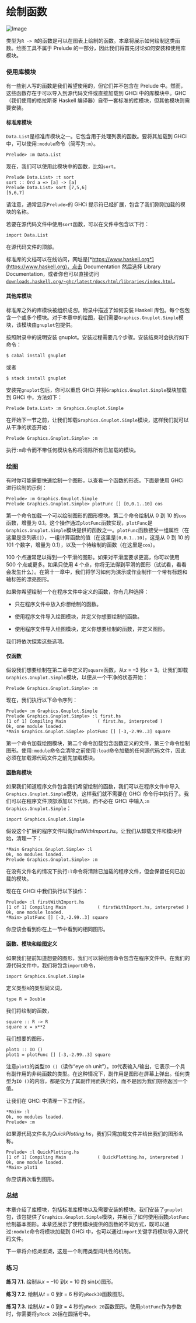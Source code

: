 # 绘制函数

![Image](img/common.jpg)

类型为`R -> R`的函数是可以在图表上绘制的函数。本章将展示如何绘制这类函数。绘图工具不属于 Prelude 的一部分，因此我们将首先讨论如何安装和使用库模块。

### 使用库模块

有一些别人写的函数是我们希望使用的，但它们并不包含在 Prelude 中。然而，这些函数存在于可以导入到源代码文件或直接加载到 GHCi 中的库模块中。GHC（我们使用的格拉斯哥 Haskell 编译器）自带一套标准的库模块，但其他模块则需要安装。

#### 标准库模块

`Data.List`是标准库模块之一。它包含用于处理列表的函数。要将其加载到 GHCi 中，可以使用`:module`命令（简写为`:m`）。

```
Prelude> :m Data.List
```

现在，我们可以使用此模块中的函数，比如`sort`。

```
Prelude Data.List> :t sort
sort :: Ord a => [a] -> [a]
Prelude Data.List> sort [7,5,6]
[5,6,7]
```

请注意，通常显示`Prelude>`的 GHCi 提示符已经扩展，包含了我们刚刚加载的模块的名称。

若要在源代码文件中使用`sort`函数，可以在文件中包含以下行：

```
import Data.List
```

在源代码文件的顶部。

标准库的文档可以在线访问，网址是[*https://www.haskell.org*](https://www.haskell.org)，点击 Documentation 然后选择 Library Documentation，或者你也可以直接访问[`downloads.haskell.org/~ghc/latest/docs/html/libraries/index.html`](https://downloads.haskell.org/~ghc/latest/docs/html/libraries/index.html)。

#### 其他库模块

标准库之外的库模块被组织成*包*。附录中描述了如何安装 Haskell 库包。每个包包含一个或多个模块。对于本章中的绘图，我们需要`Graphics.Gnuplot.Simple`模块，该模块由`gnuplot`包提供。

按照附录中的说明安装 gnuplot。安装过程需要几个步骤。安装结束时会执行如下命令：

```
$ cabal install gnuplot
```

或者

```
$ stack install gnuplot
```

安装完`gnuplot`包后，你可以重启 GHCi 并将`Graphics.Gnuplot.Simple`模块加载到 GHCi 中，方法如下：

```
Prelude Data.List> :m Graphics.Gnuplot.Simple
```

在开始下一节之前，让我们卸载`Graphics.Gnuplot.Simple`模块，这样我们就可以从干净的状态开始：

```
Prelude Graphics.Gnuplot.Simple> :m
```

执行`:m`命令而不带任何模块名称将清除所有已加载的模块。

### 绘图

有时你可能需要快速绘制一个图形，以查看一个函数的形态。下面是使用 GHCi 进行绘制的示例：

```
Prelude> :m Graphics.Gnuplot.Simple
Prelude Graphics.Gnuplot.Simple> plotFunc [] [0,0.1..10] cos
```

第一个命令加载一个可以绘制图形的图形模块。第二个命令绘制从 0 到 10 的`cos`函数，增量为 0.1。这个操作通过`plotFunc`函数实现，`plotFunc`是`Graphics.Gnuplot.Simple`模块提供的函数之一。`plotFunc`函数接受一组属性（在这里是空列表`[]`），一组计算函数的值（在这里是`[0,0.1..10]`，这是从 0 到 10 的 101 个数字，增量为 0.1），以及一个待绘制的函数（在这里是`cos`）。

100 个点通常足以得到一个平滑的图形。如果对平滑度要求更高，你可以使用 500 个点或更多。如果只使用 4 个点，你将无法得到平滑的图形（试试看，看看会发生什么）。在第十一章中，我们将学习如何为演示或作业制作一个带有标题和轴标签的漂亮图形。

如果你希望绘制一个在程序文件中定义的函数，你有几种选择：

+   只在程序文件中放入你想绘制的函数。

+   使用程序文件导入绘图模块，并定义你想要绘制的函数。

+   使用程序文件导入绘图模块，定义你想要绘制的函数，并定义图形。

我们将依次探索这些选项。

#### 仅函数

假设我们想要绘制在第二章中定义的`square`函数，从*x* = –3 到*x* = 3。让我们卸载`Graphics.Gnuplot.Simple`模块，以便从一个干净的状态开始：

```
Prelude Graphics.Gnuplot.Simple> :m
```

现在，我们执行以下命令序列：

```
Prelude> :m Graphics.Gnuplot.Simple
Prelude Graphics.Gnuplot.Simple> :l first.hs
[1 of 1] Compiling Main            ( first.hs, interpreted )
Ok, one module loaded.
*Main Graphics.Gnuplot.Simple> plotFunc [] [-3,-2.99..3] square
```

第一个命令加载绘图模块，第二个命令加载包含函数定义的文件，第三个命令绘制图形。使用`:module`命令会清除之前使用`:load`命令加载的任何源代码文件，因此必须在加载源代码文件之前先加载模块。

#### 函数和模块

如果我们知道程序文件包含我们希望绘制的函数，我们可以在程序文件中导入`Graphics.Gnuplot.Simple`模块，这样我们就不需要在 GHCi 命令行中执行了。我们可以在程序文件顶部添加以下代码，而不必在 GHCi 中输入`:m Graphics.Gnuplot.Simple`：

```
import Graphics.Gnuplot.Simple
```

假设这个扩展的程序文件叫做*firstWithImport.hs*。让我们从卸载文件和模块开始，清理一下：

```
*Main Graphics.Gnuplot.Simple> :l
Ok, no modules loaded.
Prelude Graphics.Gnuplot.Simple> :m
```

在没有文件名的情况下执行`:l`命令将清除已加载的程序文件，但会保留任何已加载的模块。

现在在 GHCi 中我们执行以下操作：

```
Prelude> :l firstWithImport.hs
[1 of 1] Compiling Main            ( firstWithImport.hs, interpreted )
Ok, one module loaded.
*Main> plotFunc [] [-3,-2.99..3] square
```

你应该会看到你在上一节中看到的相同图形。

#### 函数、模块和绘图定义

如果我们提前知道想要的图形，我们可以将绘图命令包含在程序文件中。在我们的源代码文件中，我们将包含`import`命令，

```
import Graphics.Gnuplot.Simple
```

定义类型`R`的类型同义词，

```
type R = Double
```

我们将绘制的函数，

```
square :: R -> R
square x = x**2
```

我们想要的图形，

```
plot1 :: IO ()
plot1 = plotFunc [] [-3,-2.99..3] square
```

注意`plot1`的类型`IO ()`（读作“eye oh unit”）。`IO`代表输入/输出，它表示一个具有副作用的非纯函数的类型。在这种情况下，副作用是图形在屏幕上弹出。任何类型为`IO ()`的内容，都是仅为了其副作用而执行的，而不是因为我们期待返回一个值。

让我们在 GHCi 中清理一下工作区。

```
*Main> :l
Ok, no modules loaded.
Prelude> :m
```

如果源代码文件名为*QuickPlotting.hs*，我们只需加载文件并给出我们的图形名称。

```
Prelude> :l QuickPlotting.hs
[1 of 1] Compiling Main            ( QuickPlotting.hs, interpreted )
Ok, one module loaded.
*Main> plot1
```

你应该再次看到图形。

### 总结

本章介绍了库模块，包括标准库模块以及需要安装的模块。我们安装了`gnuplot`包，该包提供了`Graphics.Gnuplot.Simple`模块，并展示了如何使用函数`plotFunc`绘制基本图形。本章还展示了使用模块提供的函数的不同方式，既可以通过`:module`命令将模块加载到 GHCi 中，也可以通过`import`关键字将模块导入源代码文件。

下一章将介绍*类型类*，这是一个利用类型间共性的机制。

### 练习

**练习 7.1.** 绘制从*x* = –10 到*x* = 10 的 sin(*x*)图形。

**练习 7.2.** 绘制从*t* = 0 到*t* = 6 秒的`yRock30`函数图形。

**练习 7.3.** 绘制从*t* = 0 到*t* = 4 秒的`yRock 20`函数图形。使用`plotFunc`作为参数时，你需要将`yRock 20`括在圆括号中。
